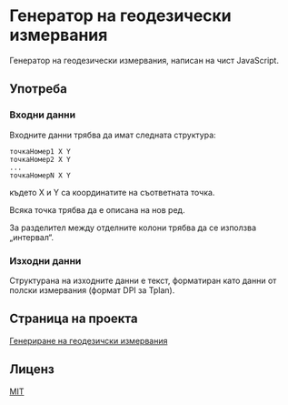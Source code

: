# Генератор на геодезически измервания

Генератор на геодезически измервания, написан на чист JavaScript.

## Употреба

### Входни данни

Входните данни трябва да имат следната структура:

```
точкаНомер1 X Y
точкаНомер2 X Y
...
точкаНомерN X Y
```
където X и Y са координатите на съответната точка.

Всяка точка трябва да е описана на нов ред.

За разделител между отделните колони трябва да се използва „интервал“.

### Изходни данни

Структурана на изходните данни е текст, форматиран като данни от полски измервания (формат DPI за Tplan).

## Страница на проекта

[Генериране на геодезичски измервания](https://gnnmobile.eu/%d0%bf%d1%80%d0%be%d0%b5%d0%ba%d1%82%d0%b8/javascript/%d0%b3%d0%b5%d0%bd%d0%b5%d1%80%d0%b8%d1%80%d0%b0%d0%bd%d0%b5-%d0%bd%d0%b0-%d0%b3%d0%b5%d0%be%d0%b4%d0%b5%d0%b7%d0%b8%d1%87%d0%b5%d1%81%d0%ba%d0%b8-%d0%b8%d0%b7%d0%bc%d0%b5%d1%80%d0%b2%d0%b0%d0%bd)

## Лиценз

[MIT](https://choosealicense.com/licenses/mit/)
